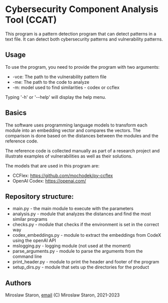 # Cybersecurity Component Analysis Tool (CCAT)

This program is a pattern detection program that can detect patterns in a text file. It can detect both cybersecurity patterns and vulnerability patterns. 

## Usage
To use the program, you need to provide the program with two arguments: 
* -vce: The path to the vulnerability pattern file
* -me: The path to the code to analyze
* -m: model used to find similarities - codex or ccflex

Typing '-h' or '--help' will display the help menu.

## Basics
The software uses programming language models to transform each module into an embedding vector and compares the vectors. The comparison is done based on the distances between the modules and the reference code. 

The reference code is collected manually as part of a research project and illustrate examples of vulnerabilities as well as their solutions. 

The models that are used in this program are:
* CCFlex: https://github.com/mochodek/py-ccflex
* OpenAI Codex: https://openai.com/

## Repository structure:
* main.py - the main module to execute with the parameters
* analysis.py - module that analyzes the distances and find the most similar programs
* checks.py - module that checks if the environment is set in the correct way
* codex_embeddings.py - module to extract the embeddings from CodeX using the openAI API
* mslogging.py - logging module (not used at the moment)
* parse_arguments.py - module to parse the arguments from the command line
* print_header.py - module to print the header and footer of the program
* setup_dirs.py - module that sets up the directories for the product

## Authors
Miroslaw Staron, [email](mailto:miroslaw.staron@gu.se)
(C) Miroslaw Staron, 2021-2023
